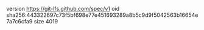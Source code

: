version https://git-lfs.github.com/spec/v1
oid sha256:443322697c73f5bf698e77e451693289a8b5c9d9f5042563b16654e7a7c6cfa9
size 4019
